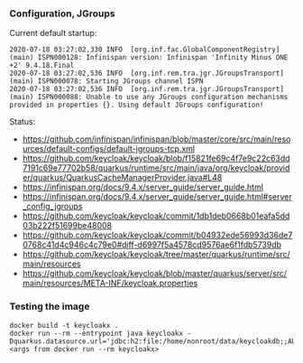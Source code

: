 

### Configuration, JGroups

Current default startup:

```
2020-07-18 03:27:02,330 INFO  [org.inf.fac.GlobalComponentRegistry] (main) ISPN000128: Infinispan version: Infinispan 'Infinity Minus ONE +2' 9.4.18.Final
2020-07-18 03:27:02,536 INFO  [org.inf.rem.tra.jgr.JGroupsTransport] (main) ISPN000078: Starting JGroups channel ISPN
2020-07-18 03:27:02,536 INFO  [org.inf.rem.tra.jgr.JGroupsTransport] (main) ISPN000088: Unable to use any JGroups configuration mechanisms provided in properties {}. Using default JGroups configuration!
```

Status:
- https://github.com/infinispan/infinispan/blob/master/core/src/main/resources/default-configs/default-jgroups-tcp.xml
- https://github.com/keycloak/keycloak/blob/f15821fe69c4f7e9c22c63dd7191c69e77702b58/quarkus/runtime/src/main/java/org/keycloak/provider/quarkus/QuarkusCacheManagerProvider.java#L48
- https://infinispan.org/docs/9.4.x/server_guide/server_guide.html
- https://infinispan.org/docs/9.4.x/server_guide/server_guide.html#server_config_jgroups
- https://github.com/keycloak/keycloak/commit/1db1deb0668b01eafa5dd03b222f51699be48008
- https://github.com/keycloak/keycloak/commit/b04932ede56993d36de70768c41d4c946c4c79e0#diff-d6997f5a4578cd9576ae6f1fdb5739db
- https://github.com/keycloak/keycloak/tree/master/quarkus/runtime/src/main/resources
- https://github.com/keycloak/keycloak/blob/master/quarkus/server/src/main/resources/META-INF/keycloak.properties

### Testing the image

```
docker build -t keycloakx .
docker run --rm --entrypoint java keycloakx -Dquarkus.datasource.url='jdbc:h2:file:/home/nonroot/data/keycloakdb;;AUTO_SERVER=TRUE' <args from docker run --rm keycloakx>
```
